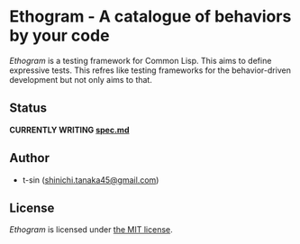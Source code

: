 # Ethogram - A catalogue of behaviors by your code

*Ethogram* is a testing framework for Common Lisp. This aims to define expressive tests. This refres like testing frameworks for the behavior-driven development but not only aims to that.

## Status

**CURRENTLY WRITING [spec.md](spec.md)**

## Author

- t-sin (<shinichi.tanaka45@gmail.com>)

## License

*Ethogram* is licensed under [the MIT license](LICENSE).
